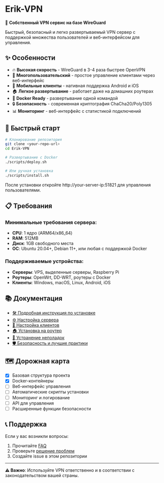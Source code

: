# Erik-VPN

🚀 **Собственный VPN сервис на базе WireGuard**

Быстрый, безопасный и легко развертываемый VPN сервер с поддержкой множества пользователей и веб-интерфейсом для управления.

## ✨ Особенности

- 🔥 **Высокая скорость** - WireGuard в 3-4 раза быстрее OpenVPN
- 👥 **Многопользовательский** - простое управление клиентами через веб-интерфейс
- 📱 **Мобильные клиенты** - нативная поддержка Android и iOS
- 🏠 **Легкое развертывание** - работает даже на домашних роутерах
- 🐳 **Docker Ready** - развертывание одной командой
- 🔒 **Безопасность** - современная криптография ChaCha20/Poly1305
- 📊 **Мониторинг** - веб-интерфейс с статистикой подключений

## 🚀 Быстрый старт

```bash
# Клонирование репозитория
git clone <your-repo-url>
cd Erik-VPN

# Развертывание с Docker
./scripts/deploy.sh

# Или ручная установка
./scripts/install.sh
```

После установки откройте http://your-server-ip:51821 для управления пользователями.

## 📋 Требования

### Минимальные требования сервера:
- **CPU**: 1 ядро (ARM64/x86_64)
- **RAM**: 512MB
- **Диск**: 1GB свободного места
- **ОС**: Ubuntu 20.04+, Debian 11+, или любая с поддержкой Docker

### Поддерживаемые устройства:
- **Серверы**: VPS, выделенные серверы, Raspberry Pi
- **Роутеры**: OpenWrt, DD-WRT, роутеры с Docker
- **Клиенты**: Windows, macOS, Linux, Android, iOS

## 📚 Документация

- [🛠️ Подробная инструкция по установке](docs/installation.md)
- [⚙️ Настройка сервера](docs/server-setup.md)
- [📱 Настройка клиентов](docs/client-setup.md)
- [🏠 Установка на роутер](docs/router-setup.md)
- [🔧 Устранение неполадок](docs/troubleshooting.md)
- [🛡️ Безопасность и лучшие практики](docs/security.md)

## 🗺️ Дорожная карта

- [x] Базовая структура проекта
- [x] Docker-контейнеры
- [ ] Веб-интерфейс управления
- [ ] Автоматические скрипты установки
- [ ] Мониторинг и логирование
- [ ] API для управления
- [ ] Расширенные функции безопасности

## 📞 Поддержка

Если у вас возникли вопросы:
1. Прочитайте [FAQ](docs/faq.md)
2. Проверьте [решение проблем](docs/troubleshooting.md)
3. Создайте issue в этом репозитории

---

**⚠️ Важно**: Используйте VPN ответственно и в соответствии с законодательством вашей страны.

